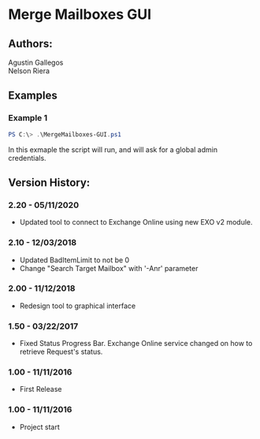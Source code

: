 ﻿# Merge Mailboxes GUI

## Authors:  
Agustin Gallegos  
Nelson Riera  

## Examples  
### Example 1  
```powershell
PS C:\> .\MergeMailboxes-GUI.ps1
```
In this exmaple the script will run, and will ask for a global admin credentials.  


## Version History:
### 2.20 - 05/11/2020
 - Updated tool to connect to Exchange Online using new EXO v2 module.
### 2.10 - 12/03/2018
 - Updated BadItemLimit to not be 0
 - Change "Search Target Mailbox" with '-Anr' parameter
### 2.00 - 11/12/2018
 - Redesign tool to graphical interface
### 1.50 - 03/22/2017
 - Fixed Status Progress Bar. Exchange Online service changed on how to retrieve Request's status.
### 1.00 - 11/11/2016
 - First Release
### 1.00 - 11/11/2016
 - Project start